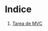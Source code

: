 
  
 # Indice
 1. [Tarea de MVC](https://github.com/sanngam/MEAN-STACK-FRONTEND/blob/master/tarea-MVC/README.md)

   

 
    
